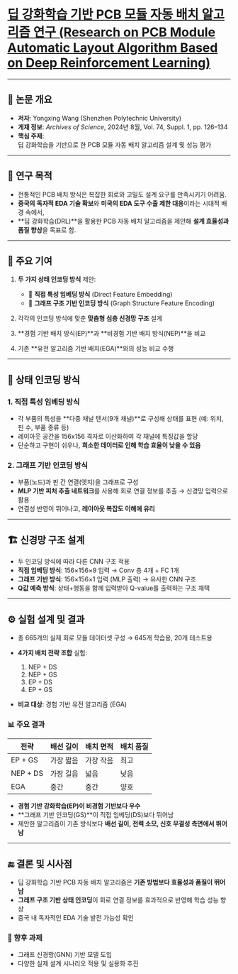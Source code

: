 # [딥 강화학습 기반 PCB 모듈 자동 배치 알고리즘 연구 (Research on PCB Module Automatic Layout Algorithm Based on Deep Reinforcement Learning)](https://unige.org/articles/s1/2024s118.pdf)

---

## 📘 논문 개요

- **저자**: Yongxing Wang (Shenzhen Polytechnic University)  
- **게재 정보**: *Archives of Science*, 2024년 8월, Vol. 74, Suppl. 1, pp. 126–134  
- **핵심 주제**:  
  딥 강화학습을 기반으로 한 PCB 모듈 자동 배치 알고리즘 설계 및 성능 평가

---

## 🎯 연구 목적

- 전통적인 PCB 배치 방식은 복잡한 회로와 고밀도 설계 요구를 만족시키기 어려움.
- **중국의 독자적 EDA 기술 확보**와 **미국의 EDA 도구 수출 제한 대응**이라는 시대적 배경 속에서,
- **딥 강화학습(DRL)**을 활용한 PCB 자동 배치 알고리즘을 제안해 **설계 효율성과 품질 향상**을 목표로 함.

---

## 🧩 주요 기여

1. **두 가지 상태 인코딩 방식** 제안:
   - 📌 **직접 특성 임베딩 방식** (Direct Feature Embedding)
   - 📌 **그래프 구조 기반 인코딩 방식** (Graph Structure Feature Encoding)

2. 각각의 인코딩 방식에 맞춘 **맞춤형 심층 신경망 구조** 설계

3. **경험 기반 배치 방식(EP)**과 **비경험 기반 배치 방식(NEP)**을 비교

4. 기존 **유전 알고리즘 기반 배치(EGA)**와의 성능 비교 수행

---

## 🧠 상태 인코딩 방식

### 1. **직접 특성 임베딩 방식**
- 각 부품의 특성을 **다중 채널 텐서(9개 채널)**로 구성해 상태를 표현 (예: 위치, 핀 수, 부품 종류 등)
- 레이아웃 공간을 156x156 격자로 이산화하여 각 채널에 특징값을 할당
- 단순하고 구현이 쉬우나, **희소한 데이터로 인해 학습 효율이 낮을 수 있음**

### 2. **그래프 기반 인코딩 방식**
- 부품(노드)과 핀 간 연결(엣지)을 그래프로 구성
- **MLP 기반 피처 추출 네트워크**를 사용해 회로 연결 정보를 추출 → 신경망 입력으로 활용
- 연결성 반영이 뛰어나고, **레이아웃 복잡도 이해에 유리**

---

## 🏗️ 신경망 구조 설계

- 두 인코딩 방식에 따라 다른 CNN 구조 적용
- **직접 임베딩 방식**: 156×156×9 입력 → Conv 층 4개 + FC 1개
- **그래프 기반 방식**: 156×156×1 입력 (MLP 출력) → 유사한 CNN 구조
- **Q값 예측 방식**: 상태+행동을 함께 입력받아 Q-value를 출력하는 구조 채택

---

## ⚙️ 실험 설계 및 결과

- 총 665개의 실제 회로 모듈 데이터셋 구성 → 645개 학습용, 20개 테스트용
- **4가지 배치 전략 조합** 실험:
  1. NEP + DS  
  2. NEP + GS  
  3. EP + DS  
  4. EP + GS

- **비교 대상**: 경험 기반 유전 알고리즘 (EGA)

### 📊 주요 결과
| 전략 | 배선 길이 | 배치 면적 | 배치 품질 |
|------|------------|------------|-------------|
| EP + GS | 가장 짧음 | 가장 작음 | 최고 |
| NEP + DS | 가장 길음 | 넓음 | 낮음 |
| EGA | 중간 | 중간 | 양호 |

- **경험 기반 강화학습(EP)이 비경험 기반보다 우수**
- **그래프 기반 인코딩(GS)**이 직접 임베딩(DS)보다 뛰어남
- 제안한 알고리즘이 기존 방식보다 **배선 길이, 전력 소모, 신호 무결성 측면에서 뛰어남**

---

## 🔚 결론 및 시사점

- 딥 강화학습 기반 PCB 자동 배치 알고리즘은 **기존 방법보다 효율성과 품질이 뛰어남**
- **그래프 구조 기반 상태 인코딩**이 회로 연결 정보를 효과적으로 반영해 학습 성능 향상
- 중국 내 독자적인 EDA 기술 발전 가능성 확인

### 📌 향후 과제
- 그래프 신경망(GNN) 기반 모델 도입
- 다양한 실제 설계 시나리오 적용 및 실용화 추진
